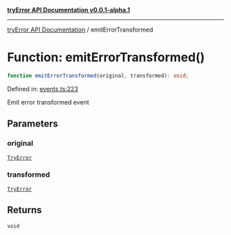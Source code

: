 [**tryError API Documentation v0.0.1-alpha.1**](../index.md)

---

[tryError API Documentation](../index.md) / emitErrorTransformed

# Function: emitErrorTransformed()

```ts
function emitErrorTransformed(original, transformed): void;
```

Defined in: [events.ts:223](https://github.com/oconnorjohnson/try-error/blob/e3ae0308069a4fba073f4543d527ad76373db795/src/events.ts#L223)

Emit error transformed event

## Parameters

### original

[`TryError`](../interfaces/TryError.md)

### transformed

[`TryError`](../interfaces/TryError.md)

## Returns

`void`
